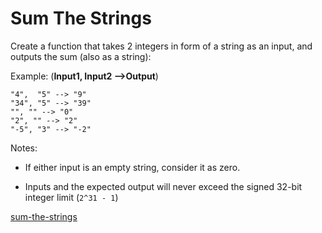 # Sum The Strings

Create a function that takes 2 integers in form of a string as an input, and outputs the sum (also as a string):

Example: (**Input1, Input2 -->Output**)

```
"4",  "5" --> "9"
"34", "5" --> "39"
"", "" --> "0"
"2", "" --> "2"
"-5", "3" --> "-2"
```

Notes:
- If either input is an empty string, consider it as zero.

- Inputs and the expected output will never exceed the signed 32-bit integer limit (`2^31 - 1`)


[sum-the-strings](https://www.codewars.com/kata/5966e33c4e686b508700002d)